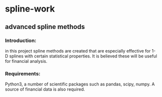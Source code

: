 # spline-work
## advanced spline methods

### **Introduction:**
in this project spline methods are created that are especially effective for 1-D splines with certain statistical properties. It is 
believed these will be useful for financial analysis. 

### **Requirements:**
Python3, a number of scientific packages such as pandas, scipy, numpy. A source of financial data is also required.
